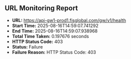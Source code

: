 ## URL Monitoring Report

- **URL:** https://api-gw1-prod1.fisglobal.com/gw/v1/health
- **Start Time:** 2025-08-16T14:59:07.741292
- **End Time:** 2025-08-16T14:59:07.938968
- **Total Time Taken:** 0.197676 seconds
- **HTTP Status Code:** 403
- **Status:** Failure
- **Failure Reason:** HTTP Status Code: 403
